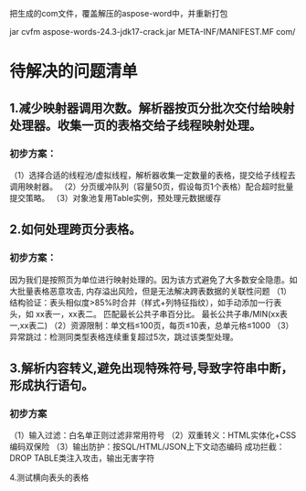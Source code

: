 把生成的com文件，覆盖解压的aspose-word中，并重新打包

jar cvfm aspose-words-24.3-jdk17-crack.jar META-INF/MANIFEST.MF com/

# 待解决的问题清单

## 1.减少映射器调用次数。解析器按页分批次交付给映射处理器。收集一页的表格交给子线程映射处理。

### 初步方案：
（1）选择合适的线程池/虚拟线程，解析器收集一定数量的表格，提交给子线程去调用映射器。
（2）分页缓冲队列（容量50页，假设每页1个表格）配合超时批量提交策略。
（3）对象池复用Table实例，预处理元数据缓存

## 2.如何处理跨页分表格。

### 初步方案：
因为我们是按照页为单位进行映射处理的。因为该方式避免了大多数安全隐患。如大批量表格恶意攻击, 内存溢出风险，但是无法解决跨表数据的关联性问题
（1）结构验证：表头相似度>85%时合并（样式+列特征指纹），如手动添加一行表头，如 xx表一，xx表二。 匹配最长公共子串百分比。 最长公共子串/MIN(xx表一,xx表二)
（2）资源限制：单文档≤100页，每页≤10表，总单元格≤1000
（3）异常跳过：检测同类型表格连续重复超过5次，跳过该类型处理。

## 3.解析内容转义,避免出现特殊符号,导致字符串中断，形成执行语句。

### 初步方案
（1）输入过滤：白名单正则过滤非常用符号
（2）双重转义：HTML实体化+CSS编码双保险
（3）输出防护：按SQL/HTML/JSON上下文动态编码
成功拦截：DROP TABLE类注入攻击，输出无害字符

4.测试横向表头的表格
